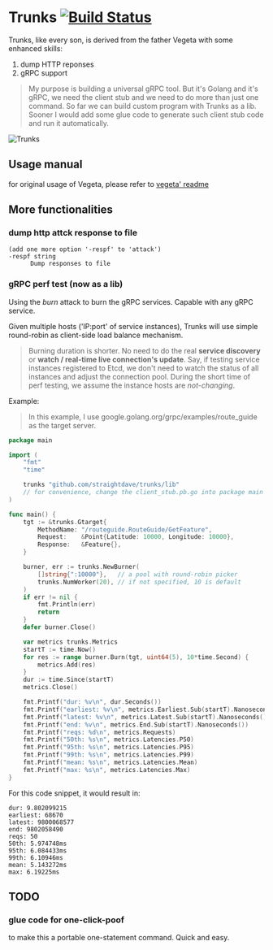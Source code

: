 # Trunks [![Build Status](https://travis-ci.org/straightdave/trunks.svg?branch=master)](https://travis-ci.org/straightdave/trunks)

Trunks, like every son, is derived from the father Vegeta with some enhanced skills:
1. dump HTTP reponses
2. gRPC support

>My purpose is building a universal gRPC tool. But it's Golang and it's gRPC, we need the client stub and we need to do more than just one command. So far we can build custom program with Trunks as a lib. Sooner I would add some glue code to generate such client stub code and run it automatically.

![Trunks](http://images2.wikia.nocookie.net/__cb20100725123520/dragonballfanon/images/5/52/Future_Trunks_SSJ2.jpg)

## Usage manual

for original usage of Vegeta, please refer to [vegeta' readme](https://github.com/tsenart/vegeta/blob/master/README.md)

## More functionalities

### dump http attck response to file
```console
(add one more option '-respf' to 'attack')
-respf string
      Dump responses to file
```

### gRPC perf test (now as a lib)

Using the _burn_ attack to burn the gRPC services. Capable with any gRPC service.

Given multiple hosts ('IP:port' of service instances), Trunks will use simple round-robin as client-side load balance mechanism.

>Burning duration is shorter. No need to do the real __service discovery__ or __watch / real-time live connection's update__. Say, if testing service instances registered to Etcd, we don't need to watch the status of all instances and adjust the connection pool. During the short time of perf testing, we assume the instance hosts are _not-changing_.

Example:

>In this example, I use google.golang.org/grpc/examples/route_guide as the target server.

```go
package main

import (
    "fmt"
    "time"

    trunks "github.com/straightdave/trunks/lib"
    // for convenience, change the client_stub.pb.go into package main
)

func main() {
    tgt := &trunks.Gtarget{
        MethodName: "/routeguide.RouteGuide/GetFeature",
        Request:    &Point{Latitude: 10000, Longitude: 10000},
        Response:   &Feature{},
    }

    burner, err := trunks.NewBurner(
        []string{":10000"},   // a pool with round-robin picker
        trunks.NumWorker(20), // if not specified, 10 is default
    )
    if err != nil {
        fmt.Println(err)
        return
    }
    defer burner.Close()

    var metrics trunks.Metrics
    startT := time.Now()
    for res := range burner.Burn(tgt, uint64(5), 10*time.Second) {
        metrics.Add(res)
    }
    dur := time.Since(startT)
    metrics.Close()

    fmt.Printf("dur: %v\n", dur.Seconds())
    fmt.Printf("earliest: %v\n", metrics.Earliest.Sub(startT).Nanoseconds())
    fmt.Printf("latest: %v\n", metrics.Latest.Sub(startT).Nanoseconds())
    fmt.Printf("end: %v\n", metrics.End.Sub(startT).Nanoseconds())
    fmt.Printf("reqs: %d\n", metrics.Requests)
    fmt.Printf("50th: %s\n", metrics.Latencies.P50)
    fmt.Printf("95th: %s\n", metrics.Latencies.P95)
    fmt.Printf("99th: %s\n", metrics.Latencies.P99)
    fmt.Printf("mean: %s\n", metrics.Latencies.Mean)
    fmt.Printf("max: %s\n", metrics.Latencies.Max)
}

```

For this code snippet, it would result in:
```console
dur: 9.802099215
earliest: 68670
latest: 9800068577
end: 9802058490
reqs: 50
50th: 5.974748ms
95th: 6.084433ms
99th: 6.10946ms
mean: 5.143272ms
max: 6.19225ms
```


## TODO

### glue code for one-click-poof
to make this a portable one-statement command. Quick and easy.
